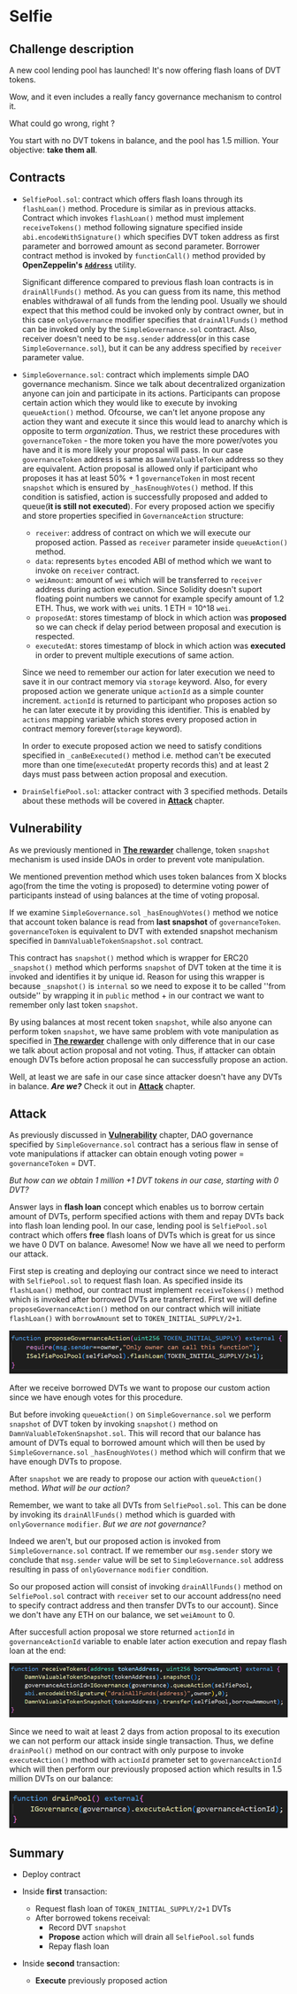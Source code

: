 # Selfie
## Challenge description
A new cool lending pool has launched! It's now offering flash loans of DVT tokens.

Wow, and it even includes a really fancy governance mechanism to control it.

What could go wrong, right ?

You start with no DVT tokens in balance, and the pool has 1.5 million. Your objective: **take them all**.
## Contracts
- `SelfiePool.sol`: contract which offers flash loans through its `flashLoan()` method. Procedure is similar as in previous attacks. Contract which invokes `flashLoan()` method must implement `receiveTokens()` method following signature specified inside `abi.encodeWithSignature()` which specifies DVT token address as first parameter and borrowed amount as second parameter. Borrower contract method is invoked by `functionCall()` method provided by **OpenZeppelin's** [**`Address`**](https://docs.openzeppelin.com/contracts/3.x/api/utils#Address-functionCall-address-bytes-) utility. 

    Significant difference compared to previous flash loan contracts is in `drainAllFunds()` method. As you can guess from its name, this method enables withdrawal of all funds from the lending pool. Usually we should expect that this method could be invoked only by contract owner, but in this case `onlyGovernance` modifier specifies that `drainAllFunds()` method can be invoked only by the `SimpleGovernance.sol` contract. Also, receiver doesn't need to be `msg.sender` address(or in this case `SimpleGovernance.sol`), but it can be any address specified by `receiver` parameter value.

- `SimpleGovernance.sol`: contract which implements simple DAO governance mechanism. Since we talk about decentralized organization anyone can join and participate in its actions. Participants can propose certain action which they would like to execute by invoking `queueAction()` method. Ofcourse, we can't let anyone propose any action they want and execute it since this would lead to anarchy which is opposite to term *organization*. Thus, we restrict these procedures with `governanceToken` - the more token you have the more power/votes you have and it is more likely your proposal will pass. In our case `governanceToken` address is same as `DamnValuableToken` address so they are equivalent. Action proposal is allowed only if participant who proposes it has at least 50% + 1 `governanceToken` in most recent `snapshot` which is ensured by `_hasEnoughVotes()` method. If this condition is satisfied, action is successfully proposed and added to queue(**it is still not executed**). For every proposed action we specifiy and store properties specified in `GovernanceAction` structure:
    - `receiver`: address of contract on which we will execute our proposed action. Passed as `receiver` parameter inside `queueAction()` method.
    - `data`: represents `bytes` encoded ABI of method which we want to invoke on `receiver` contract. 
    - `weiAmount`: amount of `wei` which will be transferred to `receiver` address during action execution. Since Solidity doesn't suport floating point numbers we cannot for example specify amount of 1.2 ETH. Thus, we work with `wei` units. 1 ETH = 10^18 `wei`.
    - `proposedAt`: stores timestamp of block in which action was **proposed** so we can check if delay period between proposal and execution is respected.
    - `executedAt`: stores timestamp of block in which action was **executed** in order to prevent multiple executions of same action.

    Since we need to remember our action for later execution we need to save it in our contract memory via `storage` keyword. Also, for every proposed action we generate unique `actionId` as a simple counter increment. `actionId` is returned to participant who proposes action so he can later execute it by providing this identifier. This is enabled by `actions` mapping variable which stores every proposed action in contract memory forever(`storage` keyword).
    
    In order to execute proposed action we need to satisfy conditions specified in `_canBeExecuted()` method i.e. method can't be executed more than one time(`executedAt` property records this) and at least 2 days must pass between action proposal and execution.

- `DrainSelfiePool.sol`: attacker contract with 3 specified methods. Details about these methods will be covered in [**Attack**](#Attack) chapter.
## Vulnerability
As we previously mentioned in [**The rewarder**](../../contracts/the-rewarder/README.md) challenge, token `snapshot` mechanism is used inside DAOs in order to prevent vote manipulation.

We mentioned prevention method which uses token balances from X blocks ago(from the time the voting is proposed) to determine voting power of participants instead of using balances at the time of voting proposal. 

If we examine `SimpleGovernance.sol` `_hasEnoughVotes()` method we notice that account token balance is read from **last snapshot** of `governanceToken`. `governanceToken` is equivalent to DVT with extended snapshot mechanism specified in `DamnValuableTokenSnapshot.sol` contract. 

This contract has `snapshot()` method which is wrapper for ERC20 `_snapshot()` method which performs `snapshot` of DVT token at the time it is invoked and identifies it by unique id. Reason for using this wrapper is because `_snapshot()` is `internal` so we need to expose it to be called ''from outside'' by wrapping it in `public` method + in our contract we want to remember only last token `snapshot`.

By using balances at most recent token `snapshot`, while also anyone can perform token `snapshot`, we have same problem with vote manipulation as specified in [**The rewarder**](../../contracts/the-rewarder/README.md) challenge with only difference that in our case we talk about action proposal and not voting. Thus, if attacker can obtain enough DVTs before action proposal he can successfully propose an action. 

Well, at least we are safe in our case since attacker doesn't have any DVTs in balance. ***Are we?*** Check it out in [**Attack**](#Attack) chapter.
## Attack
As previously discussed in [**Vulnerability**](#Vulnerability) chapter, DAO governance specified by `SimpleGovernance.sol` contract has a serious flaw in sense of vote manipulations if attacker can obtain enough voting power = `governanceToken` = DVT. 

*But how can we obtain 1 million +1 DVT tokens in our case, starting with 0 DVT?* 

Answer lays in **flash loan** concept which enables us to borrow certain amount of DVTs, perform specified actions with them and repay DVTs back into flash loan lending pool. In our case, lending pool is `SelfiePool.sol` contract which offers **free** flash loans of DVTs which is great for us since we have 0 DVT on balance. Awesome! Now we have all we need to perform our attack. 

First step is creating and deploying our contract since we need to interact with `SelfiePool.sol` to request flash loan. As specified inside its `flashLoan()` method, our contract must implement `receiveTokens()` method which is invoked after borrowed DVTs are transferred. First we will define `proposeGovernanceAction()` method on our contract which will initiate `flashLoan()` with `borrowAmount` set to `TOKEN_INITIAL_SUPPLY/2+1`.

![proposeGovernanceAction() method](../../images/selfie/selfie1.PNG)

After we receive borrowed DVTs we want to propose our custom action since we have enough votes for this procedure. 

But before invoking `queueAction()` on `SimpleGovernance.sol` we perform `snapshot` of DVT token by invoking `snapshot()` method on `DamnValuableTokenSnapshot.sol`. This will record that our balance has amount of DVTs equal to borrowed amount which will then be used by `SimpleGovernance.sol` `_hasEnoughVotes()` method which will confirm that we have enough DVTs to propose. 

After `snapshot` we are ready to propose our action with `queueAction()` method. *What will be our action?* 

Remember, we want to take all DVTs from `SelfiePool.sol`. This can be done by invoking its `drainAllFunds()` method which is guarded with `onlyGovernance` `modifier`. *But we are not governance?* 

Indeed we aren't, but our proposed action is invoked from `SimpleGovernance.sol` contract. If we remember our `msg.sender` story we conclude that `msg.sender` value will be set to `SimpleGovernance.sol` address resulting in pass of `onlyGovernance` `modifier` condition. 

So our proposed action will consist of invoking `drainAllFunds()` method on `SelfiePool.sol` contract with `receiver` set to our account address(no need to specify contract address and then transfer DVTs to our account). Since we don't have any ETH on our balance, we set `weiAmount` to 0. 

After succesfull action proposal we store returned `actionId` in `governanceActionId` variable to enable later action execution and repay flash loan at the end:

![receiveTokens() method](../../images/selfie/selfie2.PNG)

Since we need to wait at least 2 days from action proposal to its execution we can not perform our attack inside single transaction. Thus, we define `drainPool()` method on our contract with only purpose to invoke `executeAction()` method with `actionId` prameter set to `governanceActionId` which will then perform our previously proposed action which results in 1.5 million DVTs on our balance:

![drainPool() method](../../images/selfie/selfie3.PNG)
## Summary
- Deploy contract
- Inside **first** transaction:
    - Request flash loan of `TOKEN_INITIAL_SUPPLY/2+1` DVTs
    - After borrowed tokens receival:
        - Record DVT `snapshot`
        - **Propose** action which will drain all `SelfiePool.sol` funds
        - Repay flash loan

- Inside **second** transaction:
    - **Execute** previously proposed action
